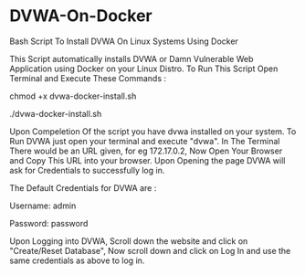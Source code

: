 # DVWA-On-Docker
Bash Script To Install DVWA On Linux Systems Using Docker

This Script automatically installs DVWA or Damn Vulnerable Web Application using Docker on your Linux Distro. To Run This Script Open Terminal and Execute These Commands :

chmod +x dvwa-docker-install.sh

./dvwa-docker-install.sh

Upon Compeletion Of the script you have dvwa installed on your system. To Run DVWA just open your terminal and execute "dvwa". In The Terminal There would be an URL given, for eg 172.17.0.2, Now Open Your Browser and Copy This URL into your browser. Upon Opening the page DVWA will ask for Credentials to successfully log in.

The Default Credentials for DVWA are :

Username: admin

Password: password

Upon Logging into DVWA, Scroll down the website and click on "Create/Reset Database", Now scroll down and click on Log In and use the same credentials as above to log in.
